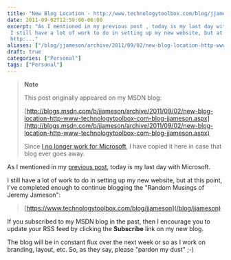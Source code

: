 ```yaml
---
title: "New Blog Location - http://www.technologytoolbox.com/blog/jjameson"
date: 2011-09-02T12:59:00-06:00
excerpt: "As I mentioned in my previous post , today is my last day with Microsoft. 
 I still have a lot of work to do in setting up my new website, but at this point, I've completed enough to continue blogging the \"Random Musings of Jeremy Jameson\": 
 http:..."
aliases: ["/blog/jjameson/archive/2011/09/02/new-blog-location-http-www-technologytoolbox-com-blog-jjameson.aspx"]
draft: true
categories: ["Personal"]
tags: ["Personal"]
---
```


> **Note**
>
> This post originally appeared on my MSDN blog:
>
> [http://blogs.msdn.com/b/jjameson/archive/2011/09/02/new-blog-location-http-www-technologytoolbox-com-blog-jjameson.aspx](http://blogs.msdn.com/b/jjameson/archive/2011/09/02/new-blog-location-http-www-technologytoolbox-com-blog-jjameson.aspx)
>
> Since [I no longer work for Microsoft](/blog/jjameson/2011/09/02/last-day-with-microsoft), I have copied it here in case that blog ever goes away.

As I mentioned in my [previous post](/blog/jjameson/2011/08/22/leaving-microsoft), today is my last day with Microsoft.

I still have a lot of work to do in setting up my new website, but at this point, I've completed enough to continue blogging the "Random Musings of Jeremy Jameson":

> [https://www.technologytoolbox.com/blog/jjameson](/blog/jjameson)

If you subscribed to my MSDN blog in the past, then I encourage you to update your RSS feed by clicking the **Subscribe** link on my new blog.

The blog will be in constant flux over the next week or so as I work on branding, layout, etc. So, as they say, please "pardon my dust" ;-)

